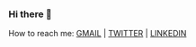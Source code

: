 ### Hi there 👋
How to reach me: [GMAIL](https://mail.google.com/mail/u/0/#sent?compose=CllgCJTHVrpwNfMRnqNRtQMjGcZqgHfmpncGMXVjTXjrPGwKlPjWpkFfKcTRmKlxNTKqFchNKdB) | [TWITTER](https://twitter.com/suriya0304/) | [LINKEDIN](https://www.linkedin.com/in/suriya-k-b416051b7/)

<!--
**suriya0304/suriya0304** is a ✨ _special_ ✨ repository because its `README.md` (this file) appears on your GitHub profile.

Here are some ideas to get you started:

- 🔭 I’m currently working on ...
- 🌱 I’m currently learning ...
- 👯 I’m looking to collaborate on ...
- 🤔 I’m looking for help with ...
- 💬 Ask me about ...
- 📫 How to reach me: ...
- 😄 Pronouns: ...
- ⚡ Fun fact: ...
-->
